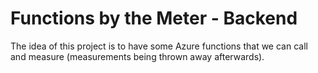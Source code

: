 # Functions by the Meter - Backend
The idea of this project is to have some Azure functions that we can call and
measure (measurements being thrown away afterwards).

